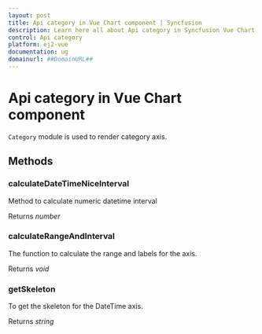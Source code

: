 ```yaml
---
layout: post
title: Api category in Vue Chart component | Syncfusion
description: Learn here all about Api category in Syncfusion Vue Chart component of Syncfusion Essential JS 2 and more.
control: Api category 
platform: ej2-vue
documentation: ug
domainurl: ##DomainURL##
---
```


# Api category in Vue Chart component

`Category` module is used to render category axis.

## Methods

### calculateDateTimeNiceInterval

Method to calculate numeric datetime interval

Returns *number*

### calculateRangeAndInterval

The function to calculate the range and labels for the axis.

Returns *void*

### getSkeleton

To get the skeleton for the DateTime axis.

Returns *string*
